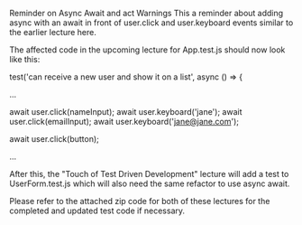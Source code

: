 Reminder on Async Await and act Warnings
This a reminder about adding async with an await in front of user.click and user.keyboard events similar to the earlier lecture here.



The affected code in the upcoming lecture for App.test.js should now look like this:



test('can receive a new user and show it on a list', async () => {
 
...
 
  await user.click(nameInput);
  await user.keyboard('jane');
  await user.click(emailInput);
  await user.keyboard('jane@jane.com');
 
  await user.click(button);
 
...


After this, the "Touch of Test Driven Development" lecture will add a test to UserForm.test.js which will also need the same refactor to use async await.

Please refer to the attached zip code for both of these lectures for the completed and updated test code if necessary.